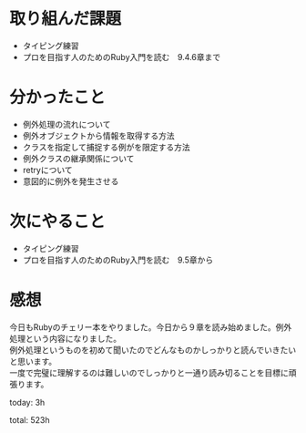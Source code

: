 #  取り組んだ課題
- タイピング練習
- プロを目指す人のためのRuby入門を読む　9.4.6章まで
  

# 分かったこと
- 例外処理の流れについて
- 例外オブジェクトから情報を取得する方法
- クラスを指定して捕捉する例がを限定する方法
- 例外クラスの継承関係について
- retryについて
- 意図的に例外を発生させる
  

# 次にやること
- タイピング練習
- プロを目指す人のためのRuby入門を読む　9.5章から

# 感想
今日もRubyのチェリー本をやりました。今日から９章を読み始めました。例外処理という内容になりました。  
例外処理というものを初めて聞いたのでどんなものかしっかりと読んでいきたいと思います。  
一度で完璧に理解するのは難しいのでしっかりと一通り読み切ることを目標に頑張ります。

today: 3h

total: 523h
